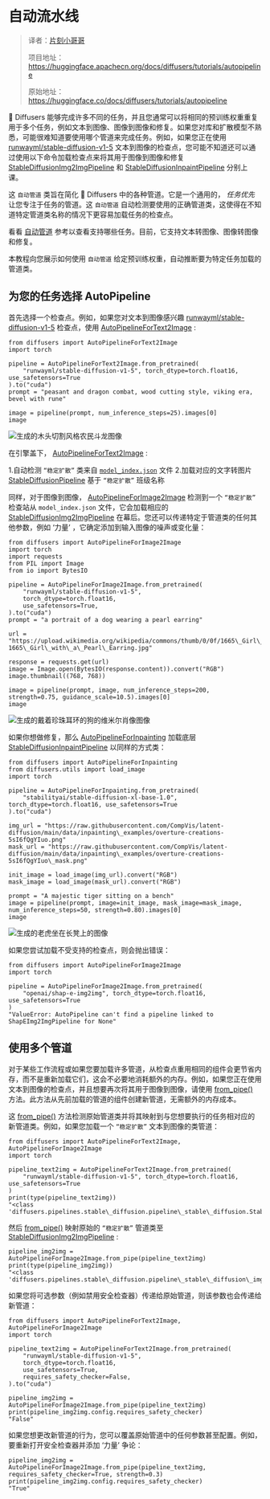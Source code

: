 # 自动流水线

> 译者：[片刻小哥哥](https://github.com/jiangzhonglian)
>
> 项目地址：<https://huggingface.apachecn.org/docs/diffusers/tutorials/autopipeline>
>
> 原始地址：<https://huggingface.co/docs/diffusers/tutorials/autopipeline>


🤗 Diffusers 能够完成许多不同的任务，并且您通常可以将相同的预训练权重重复用于多个任务，例如文本到图像、图像到图像和修复。如果您对库和扩散模型不熟悉，可能很难知道要使用哪个管道来完成任务。例如，如果您正在使用
 [runwayml/stable-diffusion-v1-5](https://huggingface.co/runwayml/stable-diffusion-v1-5)
 文本到图像的检查点，您可能不知道还可以通过使用以下命令加载检查点来将其用于图像到图像和修复
 [StableDiffusionImg2ImgPipeline](/docs/diffusers/v0.23.1/en/api/pipelines/stable_diffusion/img2img#diffusers.StableDiffusionImg2ImgPipeline)
 和
 [StableDiffusionInpaintPipeline](/docs/diffusers/v0.23.1/en/api/pipelines/stable_diffusion/inpaint#diffusers.StableDiffusionInpaintPipeline)
 分别上课。


这
 `自动管道`
 类旨在简化 🤗 Diffusers 中的各种管道。它是一个通用的，
 *任务优先*
 让您专注于任务的管道。这
 `自动管道`
 自动检测要使用的正确管道类，这使得在不知道特定管道类名称的情况下更容易加载任务的检查点。


看看
 [自动管道](../api/pipelines/auto_pipeline)
 参考以查看支持哪些任务。目前，它支持文本转图像、图像转图像和修复。


本教程向您展示如何使用
 `自动管道`
 给定预训练权重，自动推断要为特定任务加载的管道类。


## 为您的任务选择 AutoPipeline



首先选择一个检查点。例如，如果您对文本到图像感兴趣
 [runwayml/stable-diffusion-v1-5](https://huggingface.co/runwayml/stable-diffusion-v1-5)
 检查点，使用
 [AutoPipelineForText2Image](/docs/diffusers/v0.23.1/en/api/pipelines/auto_pipeline#diffusers.AutoPipelineForText2Image)
 :



```
from diffusers import AutoPipelineForText2Image
import torch

pipeline = AutoPipelineForText2Image.from_pretrained(
    "runwayml/stable-diffusion-v1-5", torch_dtype=torch.float16, use_safetensors=True
).to("cuda")
prompt = "peasant and dragon combat, wood cutting style, viking era, bevel with rune"

image = pipeline(prompt, num_inference_steps=25).images[0]
image
```


![生成的木头切割风格农民斗龙图像](https://huggingface.co/datasets/huggingface/documentation-images/resolve/main/diffusers/autopipeline-text2img.png)


 在引擎盖下，
 [AutoPipelineForText2Image](/docs/diffusers/v0.23.1/en/api/pipelines/auto_pipeline#diffusers.AutoPipelineForText2Image)
 :


1.自动检测
 `“稳定扩散”`
 类来自
 [`model_index.json`](https://huggingface.co/runwayml/stable-diffusion-v1-5/blob/main/model_index.json)
 文件
2.加载对应的文字转图片
 [StableDiffusionPipeline](/docs/diffusers/v0.23.1/en/api/pipelines/stable_diffusion/text2img#diffusers.StableDiffusionPipeline)
 基于
 `“稳定扩散”`
 班级名称


同样，对于图像到图像，
 [AutoPipelineForImage2Image](/docs/diffusers/v0.23.1/en/api/pipelines/auto_pipeline#diffusers.AutoPipelineForImage2Image)
 检测到一个
 `“稳定扩散”`
 检查站从
 `model_index.json`
 文件，它会加载相应的
 [StableDiffusionImg2ImgPipeline](/docs/diffusers/v0.23.1/en/api/pipelines/stable_diffusion/img2img#diffusers.StableDiffusionImg2ImgPipeline)
 在幕后。您还可以传递特定于管道类的任何其他参数，例如
 ‘力量’
 ，它确定添加到输入图像的噪声或变化量：



```
from diffusers import AutoPipelineForImage2Image
import torch
import requests
from PIL import Image
from io import BytesIO

pipeline = AutoPipelineForImage2Image.from_pretrained(
    "runwayml/stable-diffusion-v1-5",
    torch_dtype=torch.float16,
    use_safetensors=True,
).to("cuda")
prompt = "a portrait of a dog wearing a pearl earring"

url = "https://upload.wikimedia.org/wikipedia/commons/thumb/0/0f/1665\_Girl\_with\_a\_Pearl\_Earring.jpg/800px-1665\_Girl\_with\_a\_Pearl\_Earring.jpg"

response = requests.get(url)
image = Image.open(BytesIO(response.content)).convert("RGB")
image.thumbnail((768, 768))

image = pipeline(prompt, image, num_inference_steps=200, strength=0.75, guidance_scale=10.5).images[0]
image
```


![生成的戴着珍珠耳环的狗的维米尔肖像图像](https://huggingface.co/datasets/huggingface/documentation-images/resolve/main/diffusers/autopipeline-img2img.png)


 如果你想做修复，那么
 [AutoPipelineForInpainting](/docs/diffusers/v0.23.1/en/api/pipelines/auto_pipeline#diffusers.AutoPipelineForInpainting)
 加载底层
 [StableDiffusionInpaintPipeline](/docs/diffusers/v0.23.1/en/api/pipelines/stable_diffusion/inpaint#diffusers.StableDiffusionInpaintPipeline)
 以同样的方式类：



```
from diffusers import AutoPipelineForInpainting
from diffusers.utils import load_image
import torch

pipeline = AutoPipelineForInpainting.from_pretrained(
    "stabilityai/stable-diffusion-xl-base-1.0", torch_dtype=torch.float16, use_safetensors=True
).to("cuda")

img_url = "https://raw.githubusercontent.com/CompVis/latent-diffusion/main/data/inpainting\_examples/overture-creations-5sI6fQgYIuo.png"
mask_url = "https://raw.githubusercontent.com/CompVis/latent-diffusion/main/data/inpainting\_examples/overture-creations-5sI6fQgYIuo\_mask.png"

init_image = load_image(img_url).convert("RGB")
mask_image = load_image(mask_url).convert("RGB")

prompt = "A majestic tiger sitting on a bench"
image = pipeline(prompt, image=init_image, mask_image=mask_image, num_inference_steps=50, strength=0.80).images[0]
image
```


![生成的老虎坐在长凳上的图像](https://huggingface.co/datasets/huggingface/documentation-images/resolve/main/diffusers/autopipeline-inpaint.png)


 如果您尝试加载不受支持的检查点，则会抛出错误：



```
from diffusers import AutoPipelineForImage2Image
import torch

pipeline = AutoPipelineForImage2Image.from_pretrained(
    "openai/shap-e-img2img", torch_dtype=torch.float16, use_safetensors=True
)
"ValueError: AutoPipeline can't find a pipeline linked to ShapEImg2ImgPipeline for None"
```


## 使用多个管道



对于某些工作流程或如果您要加载许多管道，从检查点重用相同的组件会更节省内存，而不是重新加载它们，这会不必要地消耗额外的内存。例如，如果您正在使用文本到图像的检查点，并且想要再次将其用于图像到图像，请使用
 [from\_pipe()](/docs/diffusers/v0.23.1/en/api/pipelines/auto_pipeline#diffusers.AutoPipelineForImage2Image.from_pipe)
 方法。此方法从先前加载的管道的组件创建新管道，无需额外的内存成本。


这
 [from\_pipe()](/docs/diffusers/v0.23.1/en/api/pipelines/auto_pipeline#diffusers.AutoPipelineForImage2Image.from_pipe)
 方法检测原始管道类并将其映射到与您想要执行的任务相对应的新管道类。例如，如果您加载一个
 `“稳定扩散”`
 文本到图像的类管道：



```
from diffusers import AutoPipelineForText2Image, AutoPipelineForImage2Image
import torch

pipeline_text2img = AutoPipelineForText2Image.from_pretrained(
    "runwayml/stable-diffusion-v1-5", torch_dtype=torch.float16, use_safetensors=True
)
print(type(pipeline_text2img))
"<class 'diffusers.pipelines.stable\_diffusion.pipeline\_stable\_diffusion.StableDiffusionPipeline'>"
```


然后
 [from\_pipe()](/docs/diffusers/v0.23.1/en/api/pipelines/auto_pipeline#diffusers.AutoPipelineForImage2Image.from_pipe)
 映射原始的
 `“稳定扩散”`
 管道类至
 [StableDiffusionImg2ImgPipeline](/docs/diffusers/v0.23.1/en/api/pipelines/stable_diffusion/img2img#diffusers.StableDiffusionImg2ImgPipeline)
 :



```
pipeline_img2img = AutoPipelineForImage2Image.from_pipe(pipeline_text2img)
print(type(pipeline_img2img))
"<class 'diffusers.pipelines.stable\_diffusion.pipeline\_stable\_diffusion\_img2img.StableDiffusionImg2ImgPipeline'>"
```


如果您将可选参数（例如禁用安全检查器）传递给原始管道，则该参数也会传递给新管道：



```
from diffusers import AutoPipelineForText2Image, AutoPipelineForImage2Image
import torch

pipeline_text2img = AutoPipelineForText2Image.from_pretrained(
    "runwayml/stable-diffusion-v1-5",
    torch_dtype=torch.float16,
    use_safetensors=True,
    requires_safety_checker=False,
).to("cuda")

pipeline_img2img = AutoPipelineForImage2Image.from_pipe(pipeline_text2img)
print(pipeline_img2img.config.requires_safety_checker)
"False"
```


如果您想更改新管道的行为，您可以覆盖原始管道中的任何参数甚至配置。例如，要重新打开安全检查器并添加
 ‘力量’
 争论：



```
pipeline_img2img = AutoPipelineForImage2Image.from_pipe(pipeline_text2img, requires_safety_checker=True, strength=0.3)
print(pipeline_img2img.config.requires_safety_checker)
"True"
```